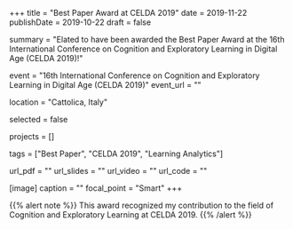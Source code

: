 +++
title = "Best Paper Award at CELDA 2019"
date = 2019-11-22
publishDate = 2019-10-22
draft = false

summary = "Elated to have been awarded the Best Paper Award at the 16th International Conference on Cognition and Exploratory Learning in Digital Age (CELDA 2019)!"

event = "16th International Conference on Cognition and Exploratory Learning in Digital Age (CELDA 2019)"
event_url = ""

location = "Cattolica, Italy"

selected = false

projects = []

tags = ["Best Paper", "CELDA 2019", "Learning Analytics"]

url_pdf = ""
url_slides = ""
url_video = ""
url_code = ""

[image]
  caption = ""
  focal_point = "Smart"
+++

{{% alert note %}}
This award recognized my contribution to the field of Cognition and Exploratory Learning at CELDA 2019.
{{% /alert %}}
